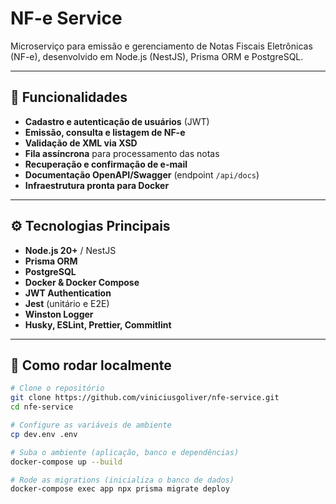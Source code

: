 # NF-e Service

Microserviço para emissão e gerenciamento de Notas Fiscais Eletrônicas (NF-e), desenvolvido em Node.js (NestJS), Prisma ORM e PostgreSQL.

---

## 🚀 Funcionalidades

- **Cadastro e autenticação de usuários** (JWT)
- **Emissão, consulta e listagem de NF-e**
- **Validação de XML via XSD**
- **Fila assíncrona** para processamento das notas
- **Recuperação e confirmação de e-mail**
- **Documentação OpenAPI/Swagger** (endpoint `/api/docs`)
- **Infraestrutura pronta para Docker**

---

## ⚙️ Tecnologias Principais

- **Node.js 20+** / NestJS
- **Prisma ORM**
- **PostgreSQL**
- **Docker & Docker Compose**
- **JWT Authentication**
- **Jest** (unitário e E2E)
- **Winston Logger**
- **Husky, ESLint, Prettier, Commitlint**

---

## 🏁 Como rodar localmente

```bash
# Clone o repositório
git clone https://github.com/viniciusgoliver/nfe-service.git
cd nfe-service

# Configure as variáveis de ambiente
cp dev.env .env

# Suba o ambiente (aplicação, banco e dependências)
docker-compose up --build

# Rode as migrations (inicializa o banco de dados)
docker-compose exec app npx prisma migrate deploy
